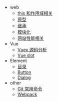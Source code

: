 - web
  - [this 和作用域相关](web/this和作用域.md)
  - [原型](web/原型.md)
  - [继承](web/继承.md)
  - [模块化](web/模块化.md)
  - [网站性能相关](performance/性能相关.md)
- Vue
  - [Vuex 源码分析](vue/vuex/vuex.md)
  - [Vue slot](vue/slot.md)
- Element
  - [目录](element/index.md)
  - [Button](element/button.md)
  - [Dialog](element/dialog.md)
- other
  - [Git 常用命令](others/git.md)
  - [Webpack](others/webpack.md)
